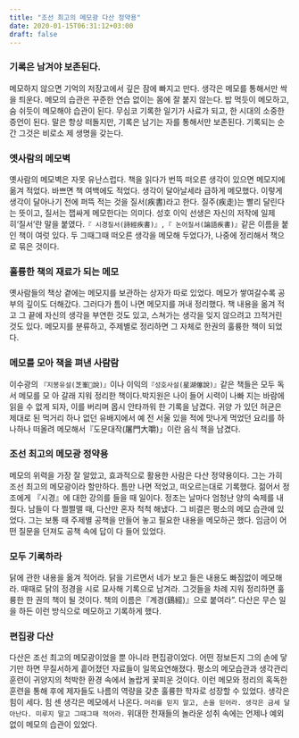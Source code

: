 ```yaml
---
title: "조선 최고의 메모광 다산 정약용"
date: 2020-01-15T06:31:12+03:00
draft: false
---
```


### 기록은 남겨야 보존된다.

메모하지 않으면 기억의 저장고에서 깊은 잠에 빠지고 만다. 생각은 메모를 통해서만 싹을 틔운다. 메모의 습관은 꾸준한 연습 없이는 몸에 잘 붙지 않는다. 밥 먹듯이 메모하고, 숨 쉬듯이 메모해야 습관이 된다. 무심코 기록한 일기가 사료가 되고, 한 시대의 소중한 증언이 된다. 말은 항상 떠돌지만, 기록은 남기는 자를 통해서만 보존된다. 기록되는 순간 그것은 비로소 제 생명을 갖는다.

### 옛사람의 메모벽

옛사람의 메모벽은 자못 유난스럽다. 책을 읽다가 번뜩 떠오른 생각이 있으면 메모지에 옮겨 적었다. 바쁘면 책 여백에도 적었다. 생각이 달아날세라 급하게 메모했다. 이렇게 생각이 달아나기 전에 퍼뜩 적는 것을 질서(疾書)라고 한다. 질주(疾走)는 빨리 달린다는 뜻이고, 질서는 잽싸게 메모한다는 의미다. 성호 이익 선생은 자신의 저작에 일제히‘질서’란 말을 붙였다.`『 시경질서(詩經疾書)』,『 논어질서(論語疾書)』`같은 이름을 붙인 책이 여럿 있다. 두 그때그때 떠오른 생각을 메모해 두었다가, 나중에 정리해서 책으로 묶은 것이다.

### 훌륭한 책의 재료가 되는 메모

옛사람들의 책상 곁에는 메모지를 보관하는 상자가 따로 있었다. 메모가 쌓여갈수록 공부의 깊이도 더해갔다. 그러다가 틈이 나면 메모지를 꺼내 정리했다. 책 내용을 옮겨 적고 그 끝에 자신의 생각을 부연한 것도 있고, 스쳐가는 생각을 잊지 않으려고 끄적거린 것도 있다. 메모지를 분류하고, 주제별로 정리하면 그 자체로 한권의 훌륭한 책이 되었다.

### 메모를 모아 책을 펴낸 사람람

이수광의 `『지봉유설(芝峯􆩦說)』`이나 이익의`『성호사설(星湖僿說)』`같은 책들은 모두 독서 메모를 모 아 갈래 지워 정리한 책이다.박지원은 나이 들어 시력이 나빠 지는 바람에 읽을 수 없게 되자, 이를 버리며 몹시 안타까워 한 기록을 남겼다. 귀양 가 있던 허균은 제대로 된 먹거리 하나 없던 유배지에서 예 전 서울 있을 적에 맛나게 먹었던 요리를 하나하나 떠올려 메모해서『도문대작(屠門大嚼)」이란 음식 책을 남겼다.

### 조선 최고의 메모광 정약용

메모의 위력을 가장 잘 알았고, 효과적으로 활용한 사람은 다산 정약용이다. 그는 가히 조선 최고의 메모광이라 할만하다. 틈만 나면 적었고, 떠오르는대로 기록했다. 젊어서 정조에게 『시경』에 대한 강의를 들을 때 일이다. 정조는 날마다 엄청난 양의 숙제를 내줬다. 남들이 다 쩔쩔맬 때, 다산만 혼자 척척 해냈다. 그 비결은 평소의 메모 습관에 있었다. 그는 보통 때 주제별 공책을 만들어 놓고 필요한 내용을 메모하곤 했다. 임금이 어떤 질문을 던져도 공책 속에 답이 다 들어 있었다.

### 모두 기록하라

닭에 관한 내용을 옮겨 적어라. 닭을 기르면서 네가 보고 들은 내용도 빠짐없이 메모해라. 때때로 닭의 정경을 시로 묘사해 기록으로 남겨라. 그것들을 차례 지워 정리하면 훌륭한 한 권의 책이 될 것이다. 책의 이름은『계경(鷄經)』으로 붙여라”. 다산은 무슨 일을 하든 이런 방식으로 메모하고 기록하게 했다.

### 편집광 다산

다산은 조선 최고의 메모광이었을 뿐 아니라 편집광이었다. 어떤 정보든지 그의 손에 닿기만 하면 무질서하게 흩어졌던 자료들이 일목요연해졌다. 평소의 메모습관과 생각관리 훈련이 귀양지의 척박한 환경 속에서 놀랍게 꽃피운 것이다. 이런 메모와 정리의 혹독한 훈련을 통해 후에 제자들도 나름의 역량을 갖춘 훌륭한 학자로 성장할 수 있었다. 생각은 힘이 세다. 힘 센 생각은 메모에서 나온다. `머리를 믿지 말고, 손을 믿어라. 생각은 금세 달아난다. 미루지 말고 그때그때 적어라.` 위대한 천재들의 놀라운 성취 속에는 언제나 예외 없이 메모의 습관이 있었다.